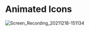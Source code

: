 # Animated Icons


![Screen_Recording_20211218-151134](https://user-images.githubusercontent.com/43620279/146652139-5f652ea4-2006-4e35-9147-e63737c3b9e3.gif)
